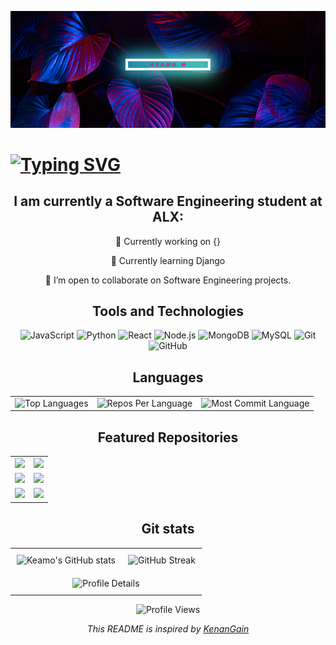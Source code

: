![My Image](Image1.png)


#  [![Typing SVG](https://readme-typing-svg.demolab.com/?lines=👋Hello+There!+My+Name+is+Keamo+M;Welcome+to+my+profile)](https://git.io/typing-svg)

<div align="center">
<div align="center">
  <h2>I am currently a Software Engineering student at ALX:</h2>
</div>


  🔭 Currently working on {}
  
  🌱 Currently learning Django
  
  👯 I’m open to collaborate on Software Engineering projects.



## Tools and Technologies


![JavaScript](https://img.shields.io/badge/JavaScript-F7DF1E?style=flat&logo=javascript&logoColor=black)
![Python](https://img.shields.io/badge/Python-3776AB?style=flat&logo=python&logoColor=white)
![React](https://img.shields.io/badge/React-20232A?style=flat&logo=react&logoColor=61DAFB)
![Node.js](https://img.shields.io/badge/Node.js-43853D?style=flat&logo=node.js&logoColor=white)
![MongoDB](https://img.shields.io/badge/MongoDB-4EA94B?style=flat&logo=mongodb&logoColor=white)
![MySQL](https://img.shields.io/badge/MySQL-4479A1?style=flat&logo=mysql&logoColor=white)
![Git](https://img.shields.io/badge/Git-F05032?style=flat&logo=git&logoColor=white)
![GitHub](https://img.shields.io/badge/GitHub-181717?style=flat&logo=github&logoColor=white)



## Languages

<table>
  <tr>
    <td>
      <img src="https://github-readme-stats.vercel.app/api/top-langs/?username=Keamogetsw3&hide=html&hide_border=true&layout=compact&langs_count=8&theme=highcontrast" alt="Top Languages">
    </td>
    <td>
      <img src="https://github-profile-summary-cards.vercel.app/api/cards/repos-per-language?username=Keamogetsw3&theme=highcontrast&hide_border=true" alt="Repos Per Language">
    </td>
    <td>
      <img src="https://github-profile-summary-cards.vercel.app/api/cards/most-commit-language?username=Keamogetsw3&theme=highcontrast&hide_border=true" alt="Most Commit Language">
    </td>
  </tr>
</table>

## Featured Repositories
<div align="center">
  <table>
    <tr>
      <td>
        <a href="https://github.com/Koenax/Meet-a-Dr">
          <img src="https://github-readme-stats.vercel.app/api/pin/?username=Keamogetsw3&repo=alx-interview&theme=highcontrast&hide_border=true&border_radius=15" />
        </a>
      </td>
      <td>
        <a href="https://github.com/Keamogetsw3/alx-files_manager">
          <img src="https://github-readme-stats.vercel.app/api/pin/?username=Keamogetsw3&repo=alx-files_manager&theme=highcontrast&hide_border=true&border_radius=15" />
        </a>
      </td>
    </tr>
    <tr>
      <td>
        <a href="https://github.com/Keamogetsw3/alx-backend">
          <img src="https://github-readme-stats.vercel.app/api/pin/?username=Keamogetsw3&repo=alx-backend&theme=highcontrast&hide_border=true&border_radius=15" />
        </a>
      </td>
      <td>
        <a href="https://github.com/Keamogetsw3/alx-backend-javascript">
          <img src="https://github-readme-stats.vercel.app/api/pin/?username=Keamogetsw3&repo=alx-backend-javascript&theme=highcontrast&hide_border=true&border_radius=15" />
        </a>
      </td>
    </tr>
    <tr>
      <td>
        <a href="https://github.com/Keamogetsw3/alx-higher_level_programming">
          <img src="https://github-readme-stats.vercel.app/api/pin/?username=Keamogetsw3&repo=alx-higher_level_programming&theme=highcontrast&hide_border=true&border_radius=15" />
        </a>
      </td>
      <td>
        <a href="https://github.com/Keamogetsw3/alx-backend-user-data">
          <img src="https://github-readme-stats.vercel.app/api/pin/?username=Keamogetsw3&repo=alx-backend-user-data&theme=highcontrast&hide_border=true&border_radius=15" />
        </a>
      </td>
    </tr>
  </table>
</div>

## Git stats
<table style="width: 100%; border: 0; cellpadding: 0; cellspacing: 0;">
  <tr>
    <td style="text-align: center; padding: 10px;">
      <img src="https://github-readme-stats.vercel.app/api?username=Keamogetsw3&hide_border=true&border_radius=15&show_icons=true&theme=highcontrast" alt="Keamo's GitHub stats">
    </td>
    <td style="text-align: center; padding: 10px;">
      <img src="https://streak-stats.demolab.com/?user=Keamogetsw3&theme=highcontrast&hide_border=true" alt="GitHub Streak">
    </td>
  </tr>
  <tr>
    <td colspan="2" style="text-align: center; padding: 10px;">
      <img src="https://github-profile-summary-cards.vercel.app/api/cards/profile-details?username=Keamogetsw3&theme=highcontrast&hide_border=true" 
           alt="Profile Details" style="width: 950px;">
    </td>
  </tr>
</table>

![Profile Views](https://komarev.com/ghpvc/?username=Keamogetsw3)

 
<p align="center"><i>This README is inspired by <a href="https://github.com/KenanGain">KenanGain</a></i></p>
